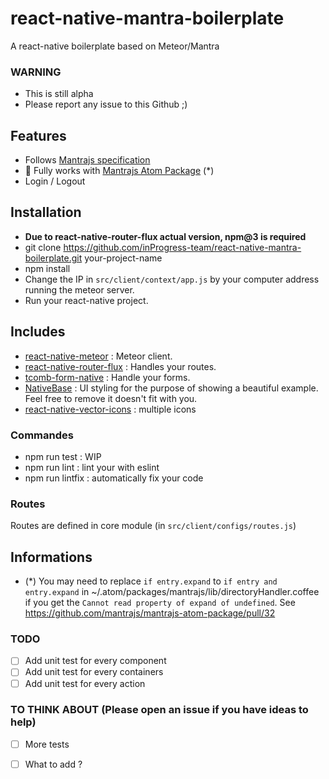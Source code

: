 # react-native-mantra-boilerplate
A react-native boilerplate based on Meteor/Mantra

### WARNING

* This is still alpha
* Please report any issue to this Github ;)

## Features

* Follows [Mantrajs specification](https://kadirahq.github.io/mantra/)
* :tada: Fully works with [Mantrajs Atom Package](https://github.com/mantrajs/mantrajs-atom-package) (*)
* Login / Logout

## Installation

* **Due to react-native-router-flux actual version, npm@3 is required**
* git clone https://github.com/inProgress-team/react-native-mantra-boilerplate.git your-project-name
* npm install
* Change the IP in `src/client/context/app.js` by your computer address running the meteor server.
* Run your react-native project.

## Includes

* [react-native-meteor](https://github.com/inProgress-team/react-native-meteor) : Meteor client.
* [react-native-router-flux](https://github.com/aksonov/react-native-router-flux) : Handles your routes.
* [tcomb-form-native](https://github.com/gcanti/tcomb-form-native) : Handle your forms.
* [NativeBase](http://nativebase.io/) : UI styling for the purpose of showing a beautiful example. Feel free to remove it doesn't fit with you.
* [react-native-vector-icons](https://github.com/oblador/react-native-vector-icons) : multiple icons

### Commandes

* npm run test : WIP
* npm run lint : lint your with eslint
* npm run lintfix : automatically fix your code

### Routes

Routes are defined in core module (in `src/client/configs/routes.js`)


## Informations

* (*) You may need to replace `if entry.expand` to `if entry and entry.expand` in ~/.atom/packages/mantrajs/lib/directoryHandler.coffee if you get the `Cannot read property of expand of undefined`. See https://github.com/mantrajs/mantrajs-atom-package/pull/32



### TODO

- [ ] Add unit test for every component
- [ ] Add unit test for every containers
- [ ] Add unit test for every action

### TO THINK ABOUT (Please open an issue if you have ideas to help)

- [ ] More tests
- [ ] What to add ?

